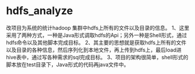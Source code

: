 # hdfs_analyze
改项目为系统的统计hadoop 集群中hdfs上所有的文件以及目录的信息。
1、这里采用了两种方式，一种是Java形式调取hdfs的Api；另外一种是Shell形式，通过hdfs命令以及其他脚本完成目标。
2、其主要的思想就是获取hdfs上所有的文件以及目录的各种信息，然后序列化到本地文件，再上传到hdfs上，最后load进hive表中，通过写各种需求的sql完成目标。
3、项目的架构很简单，shell形式的脚本放在test目录下，Java形式的代码再java文件中。